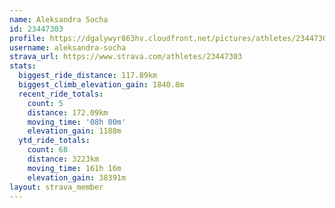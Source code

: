 ```yaml
---
name: Aleksandra Socha
id: 23447303
profile: https://dgalywyr863hv.cloudfront.net/pictures/athletes/23447303/14745546/4/large.jpg
username: aleksandra-socha
strava_url: https://www.strava.com/athletes/23447303
stats:
  biggest_ride_distance: 117.89km
  biggest_climb_elevation_gain: 1840.8m
  recent_ride_totals:
    count: 5
    distance: 172.09km
    moving_time: '08h 00m'
    elevation_gain: 1188m
  ytd_ride_totals:
    count: 68
    distance: 3223km
    moving_time: 161h 16m
    elevation_gain: 38391m
layout: strava_member
--- 
```

